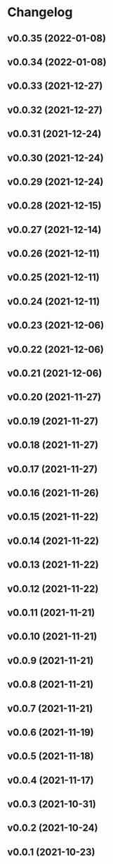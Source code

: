 # Changelog

<!--next-version-placeholder-->

## v0.0.35 (2022-01-08)


## v0.0.34 (2022-01-08)


## v0.0.33 (2021-12-27)


## v0.0.32 (2021-12-27)


## v0.0.31 (2021-12-24)


## v0.0.30 (2021-12-24)


## v0.0.29 (2021-12-24)


## v0.0.28 (2021-12-15)


## v0.0.27 (2021-12-14)


## v0.0.26 (2021-12-11)


## v0.0.25 (2021-12-11)


## v0.0.24 (2021-12-11)


## v0.0.23 (2021-12-06)


## v0.0.22 (2021-12-06)


## v0.0.21 (2021-12-06)


## v0.0.20 (2021-11-27)


## v0.0.19 (2021-11-27)


## v0.0.18 (2021-11-27)


## v0.0.17 (2021-11-27)


## v0.0.16 (2021-11-26)


## v0.0.15 (2021-11-22)


## v0.0.14 (2021-11-22)


## v0.0.13 (2021-11-22)


## v0.0.12 (2021-11-22)


## v0.0.11 (2021-11-21)


## v0.0.10 (2021-11-21)


## v0.0.9 (2021-11-21)


## v0.0.8 (2021-11-21)


## v0.0.7 (2021-11-21)


## v0.0.6 (2021-11-19)


## v0.0.5 (2021-11-18)


## v0.0.4 (2021-11-17)


## v0.0.3 (2021-10-31)


## v0.0.2 (2021-10-24)


## v0.0.1 (2021-10-23)

